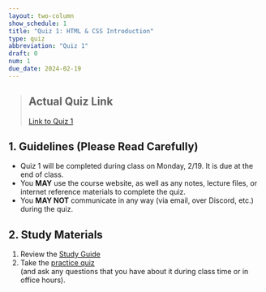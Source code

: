 ```yaml
---
layout: two-column
show_schedule: 1
title: "Quiz 1: HTML & CSS Introduction"
type: quiz
abbreviation: "Quiz 1"
draft: 0
num: 1
due_date: 2024-02-19
---
```


> ## Actual Quiz Link
> [Link to Quiz 1](../activities/quiz01)

## 1. Guidelines (Please Read Carefully)
* Quiz 1 will be completed during class on Monday, 2/19. It is due at the end of class.
* You **MAY** use the course website, as well as any notes, lecture files, or internet reference materials to complete the quiz.
* You **MAY NOT** communicate in any way (via email, over Discord, etc.) during the quiz.

## 2. Study Materials
1. Review the <a href="https://docs.google.com/document/d/1noaNdbZ7Kbw1UBCZSsuq8kgib50fcj1GwPLHNP-mfZ0/edit?usp=sharing" target="_blank">Study Guide</a>
2. Take the [practice quiz](../activities/practice-quiz01) <br>(and ask any questions that you have about it during class time or in office hours).
